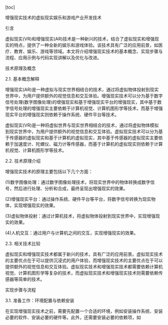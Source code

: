 
[toc]                    
                
                
增强现实技术的虚拟现实娱乐和游戏产业开发技术

引言

虚拟现实(VR)和增强现实(AR)技术是一种新兴的技术，结合了虚拟现实和增强现实的特点，提供了一种全新的娱乐和游戏体验。该技术具有广泛的应用前景，如医疗、教育、娱乐、游戏等领域。本文将介绍增强现实技术的基本概念、实现步骤与流程、应用示例与代码实现讲解以及优化与改进。

技术原理及概念

2.1. 基本概念解释

增强现实(AR)是一种虚拟与现实世界相结合的技术，通过将虚拟物体投射到现实世界中，为用户提供额外的视觉信息和交互体验。增强现实技术可以分为基于数字信号处理(数字图像处理)的增强现实和基于增强现实平台的增强现实，其中基于数字信号处理的增强现实主要依赖于计算机视觉、计算机图形学等技术，而基于增强现实平台的增强现实则依赖于操作系统、硬件平台等技术。

虚拟现实(VR)是一种将虚拟世界与现实世界相结合的技术，通过将虚拟物体模拟到现实世界中，为用户提供额外的视觉信息和交互体验。虚拟现实技术可以分为基于传感器的虚拟现实和基于计算机的虚拟现实，其中基于传感器的虚拟现实主要依赖于加速度计、陀螺仪、磁力计等传感器，而基于计算机的虚拟现实则依赖于计算机视觉、计算机图形学等技术。

2.2. 技术原理介绍

增强现实技术的原理主要包括以下几个方面：

(1)数字图像处理：通过数字图像处理技术，将现实世界中的物体转换成数字信号，然后进行处理、分析和合成，最终呈现出增强现实的效果。

(2)增强现实平台：通过操作系统、硬件平台等平台，将数字信号转换为现实物体，实现增强现实的效果。

(3)虚拟物体投射：通过计算机技术，将虚拟物体投射到现实世界中，实现增强现实的效果。

(4)人机交互：通过用户与计算机之间的交互，实现增强现实的效果。

2.3. 相关技术比较

虚拟现实和增强现实技术都属于新兴的技术，具有广泛的应用前景。虚拟现实技术的主要优点在于可以提供沉浸式的用户体验，而增强现实技术的主要优点在于可以提供额外的视觉信息和交互体验。虚拟现实技术和增强现实技术都需要依赖计算机视觉、计算机图形学等复杂的技术，而虚拟现实技术和增强现实技术则需要依赖传感器等简单的技术。

实现步骤与流程

3.1. 准备工作：环境配置与依赖安装

在实现增强现实技术之前，需要先配置一个合适的环境，例如安装操作系统、安装必要的软件、安装必要的硬件等。此外，还需要安装必要的依赖项，如

